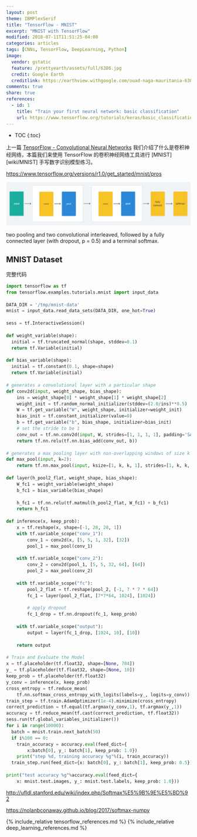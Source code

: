 ```yaml
---
layout: post
theme: IBMPlexSerif
title: "TensorFlow - MNIST"
excerpt: "MNIST with TensorFlow"
modified: 2018-07-11T11:51:25-04:00
categories: articles
tags: [CNNs, TensorFlow, DeepLearning, Python]
image:
  vendor: gstatic
  feature: /prettyearth/assets/full/6386.jpg
  credit: Google Earth
  creditlink: https://earthview.withgoogle.com/ouad-naga-mauritania-6386
comments: true
share: true
references:
  - id: 1
    title: "Train your first neural network: basic classification"
    url: https://www.tensorflow.org/tutorials/keras/basic_classification
---
```


* TOC
{:toc}

上一篇 [TensorFlow - Convolutional Neural Networks](/articles/tf-convolutional-neural-networks/) 我们介绍了什么是卷积神经网络，本篇我们来使用 TensorFlow 的卷积神经网络工具进行 [MNIST][wiki/MNIST] 手写数字识别模型练习。

https://www.tensorflow.org/versions/r1.0/get_started/mnist/pros

![TensorFlow: convolutional network architectures](/images/tensorflow/tf-convolutional-network-architectures-repeated-2.png)

two pooling and two convolutional interleaved, followed by a fully connected layer (with dropout, p = 0.5) and a terminal softmax.

## MNIST Dataset

完整代码
```python
import tensorflow as tf
from tensorflow.examples.tutorials.mnist import input_data

DATA_DIR = '/tmp/mnist-data'
mnist = input_data.read_data_sets(DATA_DIR, one_hot=True)

sess = tf.InteractiveSession()

def weight_variable(shape):
  initial = tf.truncated_normal(shape, stddev=0.1)
  return tf.Variable(initial)

def bias_variable(shape):
  initial = tf.constant(0.1, shape=shape)
  return tf.Variable(initial)

# generates a convolutional layer with a particular shape
def conv2d(input, weight_shape, bias_shape):
    ins = weight_shape[0] * weight_shape[1] * weight_shape[2]
    weight_init = tf.random_normal_initializer(stddev=(2.0/ins)**0.5)
    W = tf.get_variable("W", weight_shape, initializer=weight_init)
    bias_init = tf.constant_initializer(value=0)
    b = tf.get_variable("b", bias_shape, initializer=bias_init)
    # set the stride to be 1
    conv_out = tf.nn.conv2d(input, W, strides=[1, 1, 1, 1], padding='SAME')
    return tf.nn.relu(tf.nn.bias_add(conv_out, b))

# generates a max pooling layer with non-overlapping windows of size k
def max_pool(input, k=2):
    return tf.nn.max_pool(input, ksize=[1, k, k, 1], strides=[1, k, k, 1], padding='SAME')

def layer(h_pool2_flat, weight_shape, bias_shape):
    W_fc1 = weight_variable(weight_shape)
    b_fc1 = bias_variable(bias_shape)

    h_fc1 = tf.nn.relu(tf.matmul(h_pool2_flat, W_fc1) + b_fc1)
    return h_fc1

def inference(x, keep_prob):
    x = tf.reshape(x, shape=[-1, 28, 28, 1])
    with tf.variable_scope("conv_1"):
        conv_1 = conv2d(x, [5, 5, 1, 32], [32])
        pool_1 = max_pool(conv_1)

    with tf.variable_scope("conv_2"):
        conv_2 = conv2d(pool_1, [5, 5, 32, 64], [64])
        pool_2 = max_pool(conv_2)

    with tf.variable_scope("fc"):
        pool_2_flat = tf.reshape(pool_2, [-1, 7 * 7 * 64])
        fc_1 = layer(pool_2_flat, [7*7*64, 1024], [1024])

        # apply dropout
        fc_1_drop = tf.nn.dropout(fc_1, keep_prob)

    with tf.variable_scope("output"):
        output = layer(fc_1_drop, [1024, 10], [10])
    
    return output

# Train and Evaluate the Model
x = tf.placeholder(tf.float32, shape=[None, 784])
y_ = tf.placeholder(tf.float32, shape=[None, 10])
keep_prob = tf.placeholder(tf.float32)
y_conv = inference(x, keep_prob)
cross_entropy = tf.reduce_mean(
    tf.nn.softmax_cross_entropy_with_logits(labels=y_, logits=y_conv))
train_step = tf.train.AdamOptimizer(1e-4).minimize(cross_entropy)
correct_prediction = tf.equal(tf.argmax(y_conv,1), tf.argmax(y_,1))
accuracy = tf.reduce_mean(tf.cast(correct_prediction, tf.float32))
sess.run(tf.global_variables_initializer())
for i in range(10000):
  batch = mnist.train.next_batch(50)
  if i%100 == 0:
    train_accuracy = accuracy.eval(feed_dict={
        x:batch[0], y_: batch[1], keep_prob: 1.0})
    print("step %d, training accuracy %g"%(i, train_accuracy))
  train_step.run(feed_dict={x: batch[0], y_: batch[1], keep_prob: 0.5})

print("test accuracy %g"%accuracy.eval(feed_dict={
    x: mnist.test.images, y_: mnist.test.labels, keep_prob: 1.0}))
```

http://ufldl.stanford.edu/wiki/index.php/Softmax%E5%9B%9E%E5%BD%92

https://nolanbconaway.github.io/blog/2017/softmax-numpy

{% include_relative tensorflow_references.md %}
{% include_relative deep_learning_references.md %}